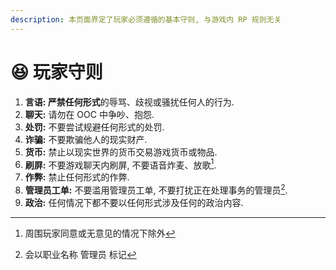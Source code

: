 ```yaml
---
description: 本页面界定了玩家必须遵循的基本守则, 与游戏内 RP 规则无关
---
```


# 😆 玩家守则

1. **言语: 严禁任何形式**的辱骂、歧视或骚扰任何人的行为.
2. **聊天:** 请勿在 OOC 中争吵、抱怨.
3. **处罚:** 不要尝试规避任何形式的处罚.
4. **诈骗:** 不要欺骗他人的现实财产.
5. **货币:** 禁止以现实世界的货币交易游戏货币或物品.
6. **刷屏:** 不要游戏聊天内刷屏, 不要语音炸麦、放歌[^1].
7. **作弊:** 禁止任何形式的作弊.
8. **管理员工单:** 不要滥用管理员工单, 不要打扰正在处理事务的管理员[^2].
9. **政治:** 任何情况下都不要以任何形式涉及任何的政治内容.



[^1]: 周围玩家同意或无意见的情况下除外

[^2]: 会以职业名称 管理员 标记
